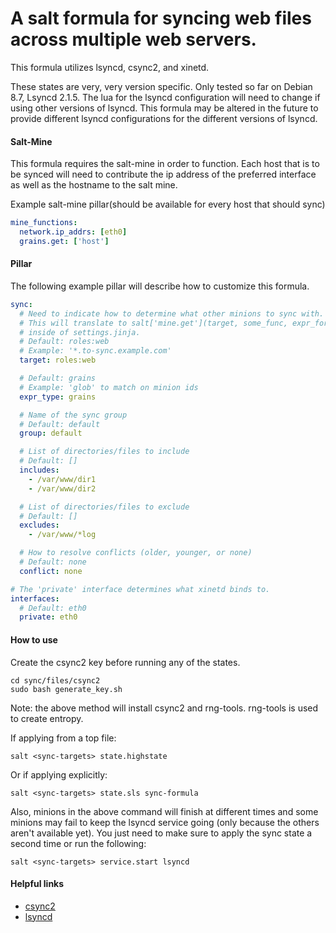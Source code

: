 # A salt formula for syncing web files across multiple web servers.

This formula utilizes lsyncd, csync2, and xinetd.

These states are very, very version specific.
Only tested so far on Debian 8.7, Lsyncd 2.1.5. The lua for the lsyncd
configuration will need to change if using other versions of lsyncd. This
formula may be altered in the future to provide different lsyncd
configurations for the different versions of lsyncd.

#### Salt-Mine
This formula requires the salt-mine in order to function. Each host that is to
be synced will need to contribute the ip address of the preferred interface as
well as the hostname to the salt mine.

Example salt-mine pillar(should be available for every host that should sync)
```yaml
mine_functions:
  network.ip_addrs: [eth0]
  grains.get: ['host']
```

#### Pillar
The following example pillar will describe how to customize this formula.
```yaml
sync:
  # Need to indicate how to determine what other minions to sync with.
  # This will translate to salt['mine.get'](target, some_func, expr_form)
  # inside of settings.jinja.
  # Default: roles:web
  # Example: '*.to-sync.example.com'
  target: roles:web

  # Default: grains
  # Example: 'glob' to match on minion ids
  expr_type: grains

  # Name of the sync group
  # Default: default
  group: default

  # List of directories/files to include
  # Default: []
  includes:
    - /var/www/dir1
    - /var/www/dir2

  # List of directories/files to exclude
  # Default: []
  excludes:
    - /var/www/*log

  # How to resolve conflicts (older, younger, or none)
  # Default: none
  conflict: none

# The 'private' interface determines what xinetd binds to.
interfaces:
  # Default: eth0
  private: eth0
```

#### How to use
Create the csync2 key before running any of the states.

```shell
cd sync/files/csync2
sudo bash generate_key.sh
```

Note: the above method will install csync2 and rng-tools. rng-tools is used
to create entropy.

If applying from a top file:
```shell
salt <sync-targets> state.highstate
```
Or if applying explicitly:
```shell
salt <sync-targets> state.sls sync-formula
```

Also, minions in the above command will finish at different times and some minions may fail to keep the lsyncd service going (only because the others aren't available yet). You just need to make sure to apply the sync state a second time or run the following:
```shell
salt <sync-targets> service.start lsyncd
```

#### Helpful links
* [csync2](http://oss.linbit.com/csync2/)
* [lsyncd](https://code.google.com/p/lsyncd/)
